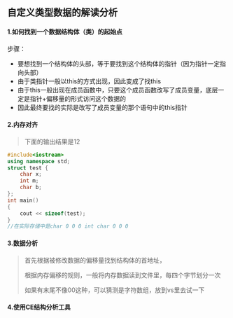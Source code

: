 ## 自定义类型数据的解读分析

#### 1.如何找到一个数据结构体（类）的起始点

步骤：

* 要想找到一个结构体的头部，等于要找到这个结构体的指针（因为指针一定指向头部）
* 由于类指针一般以this的方式出现，因此变成了找this
* 由于this一般出现在成员函数中，只要这个成员函数改写了成员变量，底层一定是指针+偏移量的形式访问这个数据的
* 因此最终要找的实际是改写了成员变量的那个语句中的this指针

#### 2.内存对齐

> 下面的输出结果是12

```C++
#include<iostream>
using namespace std;
struct test {
	char x;
	int m;
	char b;
};
int main()
{
	cout << sizeof(test);
}
//在实际存储中是char 0 0 0 int char 0 0 0
```

#### 3.数据分析

> 首先根据被修改数据的偏移量找到结构体的首地址，
>
> 根据内存偏移的规则，一般将内存数据读到文件里，每四个字节划分一次
>
> 如果有末尾不像00这种，可以猜测是字符数组，放到vs里去试一下

#### 4.使用CE结构分析工具